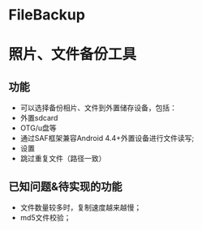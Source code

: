 # FileBackup

# 照片、文件备份工具
## 功能
- 可以选择备份相片、文件到外置储存设备，包括：
 - 外置sdcard
 - OTG/u盘等
- 通过SAF框架兼容Android 4.4+外置设备进行文件读写;
- 设置
 - 跳过重复文件（路径一致）
 
## 已知问题&待实现的功能
- 文件数量较多时，复制速度越来越慢；
- md5文件校验；
